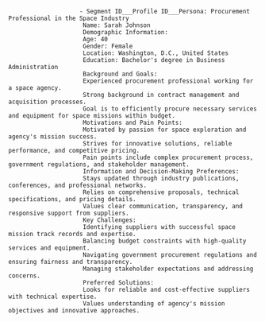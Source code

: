 						- Segment ID___Profile ID___Persona: Procurement Professional in the Space Industry
						 Name: Sarah Johnson
						 Demographic Information:
						 Age: 40
						 Gender: Female
						 Location: Washington, D.C., United States
						 Education: Bachelor's degree in Business Administration
						 Background and Goals:
						 Experienced procurement professional working for a space agency.
						 Strong background in contract management and acquisition processes.
						 Goal is to efficiently procure necessary services and equipment for space missions within budget.
						 Motivations and Pain Points:
						 Motivated by passion for space exploration and agency's mission success.
						 Strives for innovative solutions, reliable performance, and competitive pricing.
						 Pain points include complex procurement process, government regulations, and stakeholder management.
						 Information and Decision-Making Preferences:
						 Stays updated through industry publications, conferences, and professional networks.
						 Relies on comprehensive proposals, technical specifications, and pricing details.
						 Values clear communication, transparency, and responsive support from suppliers.
						 Key Challenges:
						 Identifying suppliers with successful space mission track records and expertise.
						 Balancing budget constraints with high-quality services and equipment.
						 Navigating government procurement regulations and ensuring fairness and transparency.
						 Managing stakeholder expectations and addressing concerns.
						 Preferred Solutions:
						 Looks for reliable and cost-effective suppliers with technical expertise.
						 Values understanding of agency's mission objectives and innovative approaches.



